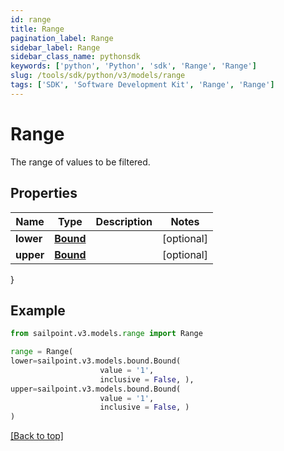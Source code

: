 ```yaml
---
id: range
title: Range
pagination_label: Range
sidebar_label: Range
sidebar_class_name: pythonsdk
keywords: ['python', 'Python', 'sdk', 'Range', 'Range'] 
slug: /tools/sdk/python/v3/models/range
tags: ['SDK', 'Software Development Kit', 'Range', 'Range']
---
```


# Range

The range of values to be filtered.

## Properties

Name | Type | Description | Notes
------------ | ------------- | ------------- | -------------
**lower** | [**Bound**](bound) |  | [optional] 
**upper** | [**Bound**](bound) |  | [optional] 
}

## Example

```python
from sailpoint.v3.models.range import Range

range = Range(
lower=sailpoint.v3.models.bound.Bound(
                    value = '1', 
                    inclusive = False, ),
upper=sailpoint.v3.models.bound.Bound(
                    value = '1', 
                    inclusive = False, )
)

```
[[Back to top]](#) 

